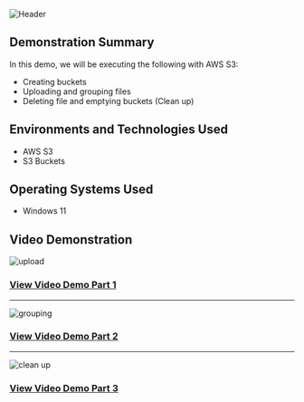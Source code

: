 ![Header](https://user-images.githubusercontent.com/59034949/211350797-a015dd92-5b7f-4ddd-9ab8-2663b5e8c2e9.jpg)

<h2>Demonstration Summary</h2>
<p> In this demo, we will be executing the following with AWS S3:</p>
 
 
  - Creating buckets
  - Uploading and grouping files
  - Deleting file and emptying buckets (Clean up)
  
<h2>Environments and Technologies Used</h2>

- AWS S3
- S3 Buckets

<h2>Operating Systems Used </h2>

- Windows 11


<h2>Video Demonstration</h2>

![upload](https://user-images.githubusercontent.com/59034949/211351962-1535da9e-1400-4bb8-9909-3f885a182028.jpg)


### [ View Video Demo Part 1](https://www.youtube.com)
<hr>


![grouping](https://user-images.githubusercontent.com/59034949/211352114-c61865fe-6d51-43e3-9809-2fe8a527e196.jpg)


### [ View Video Demo Part 2](https://www.youtube.com)
<hr>

![clean up](https://user-images.githubusercontent.com/59034949/211351471-58bd13bc-f87c-4de3-b70a-b44ee9ceac05.jpg)


### [ View Video Demo Part 3](https://www.youtube.com)
